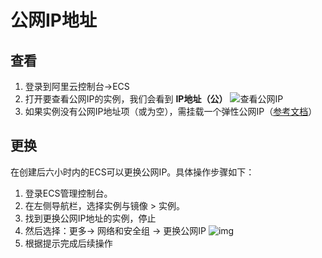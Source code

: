 # 公网IP地址

## 查看

1. 登录到阿里云控制台->ECS
2. 打开要查看公网IP的实例，我们会看到 **IP地址（公）** 
   ![查看公网IP](http://libs.websoft9.com/Websoft9/DocsPicture/en/huaweicloud/hwcloud-getpublicip-websoft9.png)
3. 如果实例没有公网IP地址项（或为空），需挂载一个弹性公网IP（[参考文档](https://help.aliyun.com/document_detail/72125.html)）

## 更换

在创建后六小时内的ECS可以更换公网IP。具体操作步骤如下：

1. 登录ECS管理控制台。
2. 在左侧导航栏，选择实例与镜像 > 实例。
3. 找到更换公网IP地址的实例，停止
4. 然后选择：更多-> 网络和安全组 -> 更换公网IP
   ![img](http://libs.websoft9.com/Websoft9/DocsPicture/en/huaweicloud/hwcloud-changeip-websoft9.png)
5. 根据提示完成后续操作